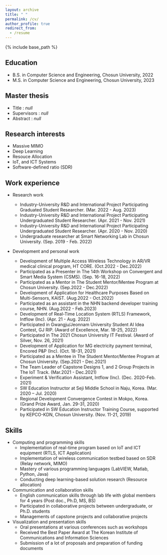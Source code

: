 ```yaml
---
layout: archive
title: " "
permalink: /cv/
author_profile: true
redirect_from:
  - /resume
---
```


{% include base_path %}

Education
---
* B.S. in Computer Science and Engineering, Chosun University, 2022
* M.S. in Computer Science and Engineering, Chosun University, 2023


Master thesis
---
* Title : *null*
* Supervisors : *null*
* Abstract : *null*


Research interests
---
* Massive MIMO
* Deep Learning
* Resouce Allocation
* IoT, and ICT Systems
* Software-defined ratio (SDR)


Work experience
---
* Research work
  * Industry-University R&D and International Project Participating Graduated Student Researcher. (Mar. 2022 - Aug. 2023)
  * Industry-University R&D and International Project Participating Undergraduated Student Researcher. (Apr. 2021 - Nov. 2021)
  * Industry-University R&D and International Project Participating Undergraduated Student Researcher. (Apr. 2020 - Nov. 2020)
  * Undergraduate researcher at Smart Networking Lab in Chosun University. (Sep. 2019 - Feb. 2022)

* Development and personal work
  * Development of Multiple Access Wireless Technology in AR/VR medical clinical program, HT CORE. (Oct.2022 - Dec.2022)
  * Participated as a Presenter in The 14th Workshop on Convergent and Smart Media System (CSMS). (Sep. 16-18, 2022)
  * Participated as a Mentor in The Student Mentor/Mentee Program at Chosun University. (Sep.2022 - Dec.2022)
  * Development of Application for Healthcare Purposes Based on Multi-Sensors, KAIST. (Aug.2022 - Oct.2022)
  * Participated as an assistant in the NHN backend developer training course, NHN. (Aug.2022 - Feb.2023)
  * Development of  Real-Time Location System (RTLS) Framework, Intflow (Inc). (Apr. 21 - Aug. 2022)
  * Participated in Gwangju/Jeonnam University Student AI Idea Contest, GJ RIP. (Award of Excellence, Mar. 18-25, 2022)
  * Participated in The 2021 Chosun University IT Festival. (Award of Silver, Nov. 26, 2021)
  * Development of Application for  MG electricity payment terminal, Encored P&P (Inc). (Oct. 18-31, 2021)​
  * Participated as a Mentee in The Student Mentor/Mentee Program at Chosun University. (Sep.2021 - Dec.2021)
  * The Team Leader of Capstone Designs 1, and 2 Group Projects in The IoT Track. (Mar.2021 - Dec.2021)
  * Experiment & Verification Assistant, Intflow (Inc). (Dec. 2020-Feb. 2021)​
  * SW Education Instructor at Seji Middle School in Naju, Korea. (Mar. 2020 – Jul. 2020)
  * Regional Development Convergence Contest in Mokpo, Korea. (Grand Prize Award, Jan. 29-31, 2020)​
  * Participated in SW Education Instructor Training Course, supported by KEPCO-KDN, Chosun University. (Nov. 11-21, 2019)​
  

Skills
---
* Computing and programming skills
  * Implementation of real-time program based on IoT and ICT equipment (RTLS, ICT Application)
  * Implementation of wireless communication testbed based on SDR (Relay network, MIMO)
  * Mastery of various programming languages (LabVIEW, Matlab, Python, Java)
  * Conducting deep learning-based solution research (Resource allocation)
* Communication and collaboration skills
  * English communication skills through lab life with global members for 4 years (Post doc., Ph.D, MS, BS)
  * Participated in collaborative projects between undergraduate, or Ph.D. students
  * Managements of capstone projects and collaborative projects
* Visualization and presentation skills
  * Oral presentations at various conferences such as workshops
  * Received the Best Paper Award at The Korean Institute of Communications and Information Sciences
  * Submission of a lot of proposals and preparation of funding documents
